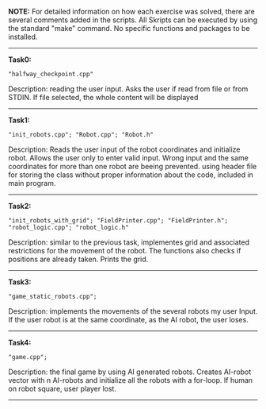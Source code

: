 **NOTE:** 
For detailed information on how each exercise was solved, there are several comments added in the scripts. All Skripts can be executed by using the standard "make" command. No specific functions and packages to be installed. 

*********************************************
**Task0:**

	"halfway_checkpoint.cpp"

Description:
reading the user input. Asks the user if read from file or from STDIN. 
If file selected, the whole content will be displayed

*********************************************
**Task1:**

	"init_robots.cpp"; "Robot.cpp"; "Robot.h"

Description:
Reads the user input of the robot coordinates and initialize robot. Allows the user only to enter valid input. Wrong input and the same coordinates for more than one robot are beeing prevented. 
using header file for storing the class without proper information about the code, included in main program. 

**********************************************
**Task2:**

	"init_robots_with_grid"; "FieldPrinter.cpp"; "FieldPrinter.h"; "robot_logic.cpp"; "robot_logic.h"

Description:
similar to the previous task, implementes grid and associated restrictions for the movement of the robot. The functions also checks if positions are already taken. Prints the grid.

**********************************************
**Task3:**

	"game_static_robots.cpp"; 

Description:
implements the movements of the several robots my user Input. If the user robot is at the same coordinate, as the AI robot, the user loses. 

**********************************************
**Task4:**

	"game.cpp"; 

Description:
the final game by using AI generated robots. Creates AI-robot vector with n AI-robots and initialize all the robots with a for-loop. If human on robot square, user player lost.

**********************************************
